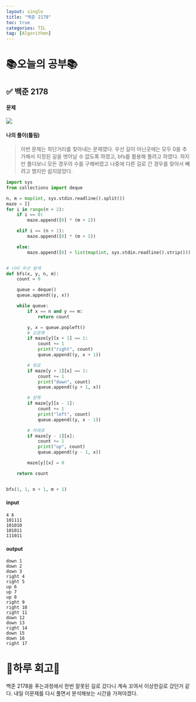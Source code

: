 ```yaml
---
layout: single
title: "백준 2178"
toc: true
categories: TIL
tag: [Algorithmn]
---
```

# 📚오늘의 공부📚
## ✅ 백준 2178
#### 문제
![](https://images.velog.io/images/gigymi2005/post/860d94f4-dd31-400c-b8bb-4f50ab8f3991/%E1%84%89%E1%85%B3%E1%84%8F%E1%85%B3%E1%84%85%E1%85%B5%E1%86%AB%E1%84%89%E1%85%A3%E1%86%BA%202022-02-19%20%E1%84%8B%E1%85%A9%E1%84%8C%E1%85%A5%E1%86%AB%2012.03.26.png)

#### 나의 풀이(틀림)
> 이번 문제는 최단거리를 찾아내는 문제였다.
우선 길이 아닌곳에는 모두 0을 추가해서 지정된 길을 벗어날 수 없도록 하였고,
bfs를 활용해 풀려고 하였다.
하지만 풀다보니 모든 경우의 수를 구해버렸고 나중에 다른 길로 간 경우를 찾아서 빼려고 했지만 쉽지않았다.


```python
import sys
from collections import deque

n, m = map(int, sys.stdin.readline().split())
maze = []
for i in range(n + 2):
    if i == 0:
        maze.append([0] * (m + 2))

    elif i == (n + 1):
        maze.append([0] * (m + 2))

    else:
        maze.append([0] + list(map(int, sys.stdin.readline().strip())) + [0])


# 너비 우선 탐색
def bfs(x, y, n, m):
    count = 0

    queue = deque()
    queue.append((y, x))

    while queue:
        if x == n and y == m:
            return count

        y, x = queue.popleft()
        # 오른쪽
        if maze[y][x + 1] == 1:
            count += 1
            print("right", count)
            queue.append((y, x + 1))

        # 위로
        if maze[y + 1][x] == 1:
            count += 1
            print("down", count)
            queue.append((y + 1, x))

        # 왼쪽
        if maze[y][x - 1]:
            count += 1
            print("left", count)
            queue.append((y, x - 1))

        # 아래로
        if maze[y - 1][x]:
            count += 1
            print("up", count)
            queue.append((y - 1, x))

        maze[y][x] = 0

    return count


bfs(1, 1, n + 1, m + 1)

```
#### input
```
4 6
101111
101010
101011
111011
```
#### output
```
down 1
down 2
down 3
right 4
right 5
up 6
up 7
up 8
right 9
right 10
right 11
down 12
down 13
right 14
down 15
down 16
right 17
```

# 🎯하루 회고🎯
백준 2178을 푸는과정에서 한번 잘못된 길로 갔다니 계속 꼬여서 이상한길로 갔던거 같다. 내일 이문제를 다시 풀면서 분석해보는 시간을 가져야겠다. 
